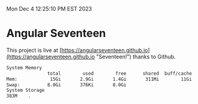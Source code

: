 Mon Dec  4 12:25:10 PM EST 2023

# Angular Seventeen


This project is live at [https://angularseventeen.github.io](https://angularseventeen.github.io "Seventeen!") thanks to Github.

```bash
System Memory
               total        used        free      shared  buff/cache   available
Mem:            15Gi       2.9Gi       1.4Gi       311Mi        11Gi        12Gi
Swap:          8.0Gi       376Ki       8.0Gi
System Storage
383M	.
```

